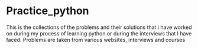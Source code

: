 # Practice_python
This is the collections of the problems and their solutions that i have worked on during my process of learning python or during the interviews that I have faced. Problems are taken from various websites, interviews and courses 
